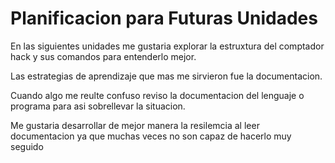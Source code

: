 # Planificacion para Futuras Unidades

En las siguientes unidades me gustaria explorar la estruxtura del comptador hack y sus comandos para entenderlo mejor. 

Las estrategias de aprendizaje que mas me sirvieron fue la documentacion.

Cuando algo me reulte confuso reviso la documentacion del lenguaje o programa para asi sobrellevar la situacion. 

Me gustaria desarrollar de mejor manera la resilemcia al leer documentacion ya que muchas veces no son capaz de hacerlo muy seguido
